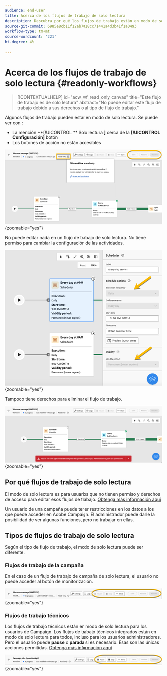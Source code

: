 ```yaml
---
audience: end-user
title: Acerca de los flujos de trabajo de solo lectura
description: Descubra por qué los flujos de trabajo están en modo de solo lectura
source-git-commit: 6985e8cb11f12ab7818cc71441a4d3b41f1a0493
workflow-type: tm+mt
source-wordcount: '221'
ht-degree: 4%

---
```


# Acerca de los flujos de trabajo de solo lectura {#readonly-workflows}

>[!CONTEXTUALHELP]
>id="acw_wf_read_only_canvas"
>title="Este flujo de trabajo es de solo lectura"
>abstract="No puede editar este flujo de trabajo debido a sus derechos o al tipo de flujo de trabajo."

Algunos flujos de trabajo pueden estar en modo de solo lectura. Se puede ver con :

- La mención **[!UICONTROL ** Solo lectura **]**  cerca de la **[!UICONTROL Configuración]** botón
- Los botones de acción no están accesibles

![](assets/readonly-workflow.png){zoomable="yes"}

No puede editar nada en un flujo de trabajo de solo lectura. No tiene permiso para cambiar la configuración de las actividades.


![](assets/scheduler-readonly.png){zoomable="yes"}


Tampoco tiene derechos para eliminar el flujo de trabajo.

![](assets/readonly-rights.png){zoomable="yes"}

## Por qué flujos de trabajo de solo lectura

El modo de solo lectura es para usuarios que no tienen permiso y derechos de acceso para editar esos flujos de trabajo. [Obtenga más información aquí](../get-started/permissions.md)

Un usuario de una campaña puede tener restricciones en los datos a los que puede acceder en Adobe Campaign. El administrador puede darle la posibilidad de ver algunas funciones, pero no trabajar en ellas.

## Tipos de flujos de trabajo de solo lectura

Según el tipo de flujo de trabajo, el modo de solo lectura puede ser diferente.

### Flujos de trabajo de la campaña

En el caso de un flujo de trabajo de campaña de solo lectura, el usuario no puede acceder al botón de monitorización.

![](assets/readonly-campaign-workflow.png){zoomable="yes"}

### Flujos de trabajo técnicos

Los flujos de trabajo técnicos están en modo de solo lectura para los usuarios de Campaign.
Los flujos de trabajo técnicos integrados están en modo de solo lectura para todos, incluso para los usuarios administradores. Pero el usuario puede **pause** o **parada** si es necesario. Esas son las únicas acciones permitidas. [Obtenga más información aquí](https://experienceleague.adobe.com/en/docs/campaign/automation/workflows/introduction/wf-type/technical-workflows)

![](assets/readonly-technical-workflow.png){zoomable="yes"}